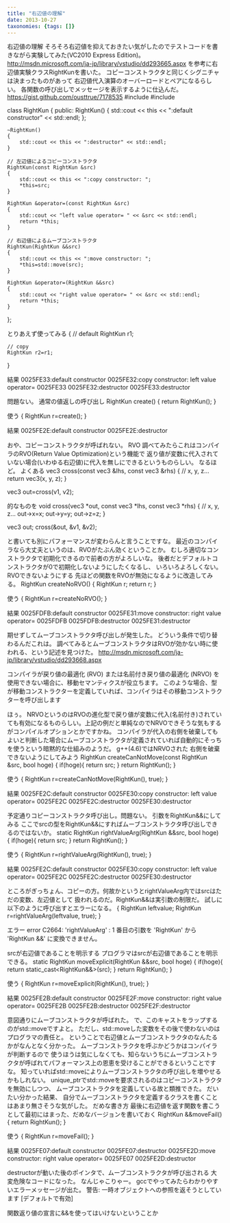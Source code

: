 ```yaml
---
title: "右辺値の理解"
date: 2013-10-27
taxonomies: {tags: []}
---
```


右辺値の理解
そろそろ右辺値を抑えておきたい気がしたのでテストコードを書きながら実験してみた(VC2010
Express Edition)。
http://msdn.microsoft.com/ja-jp/library/vstudio/dd293665.aspx
を参考に右辺値実験クラスRightKunを書いた。
コピーコンストラクタと同じくシグニチャは決まったものがあって
右辺値代入演算のオーバーロードとペアになるらしい。
各関数の呼び出しでメッセージを表示するように仕込んだ。
https://gist.github.com/ousttrue/7178535
#include <memory>
#include <iostream>


class RightKun
{
public:
    RightKun()
    {
        std::cout << this << ":default constructor" << std::endl;
    };

    ~RightKun()
    {
        std::cout << this << ":destructor" << std::endl;
    }

    // 左辺値によるコピーコンストラクタ
    RightKun(const RightKun &src)
    {
        std::cout << this << ":copy constructor: ";
        *this=src;
    }

    RightKun &operator=(const RightKun &src)
    {
        std::cout << "left value operator= " << &src << std::endl;
        return *this;
    }

    // 右辺値によるムーブコンストラクタ
    RightKun(RightKun &&src)
    {
        std::cout << this << ":move constructor: ";
        *this=std::move(src);
    }

    RightKun &operator=(RightKun &&src)
    {
        std::cout << "right value operator= " << &src << std::endl;
        return *this;
    }
};

とりあえず使ってみる
{
    // default
    RightKun r1;

    // copy
    RightKun r2=r1;
}

結果
0025FE33:default constructor
0025FE32:copy constructor: left value operator= 0025FE33
0025FE32:destructor
0025FE33:destructor 

問題ない。
通常の値返しの呼び出し
RightKun create()
{
    return RightKun();
}

使う
{
    RightKun r=create();
}

結果
0025FE2E:default constructor
0025FE2E:destructor

おや、コピーコンストラクタが呼ばれない。
RVO
調べてみたらこれはコンパイラのRVO(Return Value Optimization)という機能で
返り値が変数に代入されていない場合(いわゆる右辺値)に代入を無しにできるというものらしい。
なるほど。
よくある
vec3 cross(const vec3 &lhs, const vec3 &rhs)
{
  // x, y, z...
  return vec3(x, y, z);
}

vec3 out=cross(v1, v2);

的なものを
void cross(vec3 *out, const vec3 *lhs, const vec3 *rhs)
{
  // x, y, z...
  out->x=x;
  out->y=y;
  out->z=z;
}

vec3 out;
cross(&out, &v1, &v2);

と書いても別にパフォーマンスが変わらんと言うことですな。
最近のコンパイラなら大丈夫というのは、RVOがたぶん効くということか。
むしろ適切なコンストラクタで初期化できるので前者の方がよろしいな。
後者だとデフォルトコンストラクタが0で初期化しないようにしたくなるし、
いろいろよろしくない。
RVOできないようにする
先ほどの関数をRVOが無効になるように改造してみる。
RightKun createNoRVO()
{
    RightKun r;
    return r;
}

使う
{
    RightKun r=createNoRVO();
}

結果
0025FDFB:default constructor
0025FE31:move constructor: right value operator= 0025FDFB
0025FDFB:destructor
0025FE31:destructor

期せずしてムーブコンストラクタ呼び出しが発生した。
どういう条件で切り替わるんだこれは。
調べてみるとムーブコンストラクタはRVOが効かない時に使われる、という記述を見つけた。
http://msdn.microsoft.com/ja-jp/library/vstudio/dd293668.aspx

コンパイラが戻り値の最適化 (RVO) または名前付き戻り値の最適化 (NRVO)
を使用できない場合に、移動セマンティクスが役立ちます。
このような場合、型が移動コンストラクターを定義していれば、コンパイラはその移動コンストラクターを呼び出します

ほぅ。
NRVOというのはRVOの進化型で戻り値が変数に代入(名前付き)されていても有効になるものらしい。上記の例だと単純なのでNRVOできそうな気もするがコンパイルオプションとかですかね。
コンパイラが代入の右側を破棄してもよいと判断した場合にムーブコンストラクタが定義されていれば自動的にそっちを使うという暗黙的な仕組みのようだ。
g++(4.6)ではNRVOされた
右側を破棄できないようにしてみよう
RightKun createCanNotMove(const RightKun &src, bool hoge)
{
    if(hoge){
        return src;
    }
    return RightKun();
}

使う
{
    RightKun r=createCanNotMove(RightKun(), true);
}

結果
0025FE2C:default constructor
0025FE30:copy constructor: left value operator= 0025FE2C
0025FE2C:destructor
0025FE30:destructor

予定通りコピーコンストラクタ呼び出し。問題ない。
引数をRightKun&&にしてみる
ここでsrcの型をRightKun&&にすればムーブコンストラクタ呼び出しできるのではないか。
static RightKun rightValueArg(RightKun &&src, bool hoge)
{
    if(hoge){
        return src;
    }
    return RightKun();
}

使う
{
    RightKun r=rightValueArg(RightKun(), true);
}

結果
0025FE2C:default constructor
0025FE30:copy constructor: left value operator= 0025FE2C
0025FE2C:destructor
0025FE30:destructor

ところがぎっちょん、コピーの方。何故かというとrightValueArg内ではsrcはただの変数、左辺値として
扱われるのだ。RightKun&&は実引数の制限だ。
試しに以下のように呼び出すとエラーになる。
{
  RightKun leftvalue;
  RightKun r=rightValueArg(leftvalue, true);
}

エラー
error C2664: 'rightValueArg' : 1 番目の引数を 'RightKun' から 'RightKun &&' に変換できません。

srcが右辺値であることを明示する
プログラマはsrcが右辺値であることを明示できる。
static RightKun moveExplicit(RightKun &&src, bool hoge)
{
    if(hoge){
        return static_cast<RightKun&&>(src);
    }
    return RightKun();
}

使う
{
    RightKun r=moveExplicit(RightKun(), true);
}

結果
0025FE2B:default constructor
0025FE2F:move constructor: right value operator= 0025FE2B
0025FE2B:destructor
0025FE2F:destructor

意図通りにムーブコンストラクタが呼ばれた。
で、このキャストをラップするのがstd::moveですよと。
ただし、std::moveした変数をその後で使わないのはプログラマの責任と。
ということで右辺値とムーブコンストラクタのなんたるかがなんとなく分かった。
ムーブコンストラクタを呼ぶかどうかはコンパイラが判断するので
使うほうは気にしなくても、知らないうちにムーブコンストラクタが呼ばれてパフォーマンス上の恩恵を受けることができるということですな。
知っていればstd::moveによりムーブコンストラクタの呼び出しを増やせるかもしれない。
unique_ptrでstd::moveを要求されるのはコピーコンストラクタを無効にしつつ、
ムーブコンストラクタを定義している故と類推できた。
だいたい分かった結果、
自分でムーブコンストラクタを定義するクラスを書くことはあまり無さそうな気がした。
だめな書き方
最後に右辺値を返す関数を書こうとして最初にはまった、だめなバージョンを書いておく
RightKun &&moveFail()
{
    return RightKun();
}

使う
{
    RightKun r=moveFail();
}

結果
0025FE07:default constructor
0025FE07:destructor
0025FE2D:move constructor: right value operator= 0025FE07
0025FE2D:destructor

destructorが動いた後のポインタで、ムーブコンストラクタが呼び出される
大変危険なコードになった。 なんじゃこりゃー。
gccでやってみたらわかりやすいエラーメッセージが出た。
警告: 一時オブジェクトへの参照を返そうとしています [デフォルトで有効]

関数返り値の宣言に&&を使ってはいけないということか
